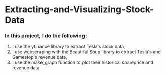 # Extracting-and-Visualizing-Stock-Data
### In this project, I do the following:
1. I use the yfinance library to extract Tesla's stock data, 
2. I use webscraping with the Beautiful Soup library to extract Tesla's and Gamestop's revenue data, 
3. I use the make_graph function to plot their historical shareprice and revenue data.
